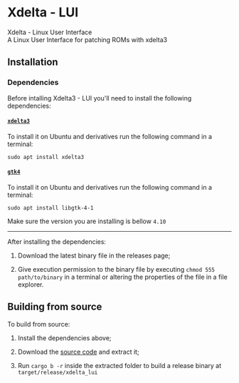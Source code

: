 # Xdelta - LUI

Xdelta - Linux User Interface <br>
A Linux User Interface for patching ROMs with xdelta3

## Installation

<!-- {{{ -->

### Dependencies

<!-- {{{ -->

Before intalling Xdelta3 - LUI you'll need to install the following dependencies:

#### [`xdelta3`](https://github.com/jmacd/xdelta)

To install it on Ubuntu and derivatives run the following command in a terminal:
```shell
sudo apt install xdelta3
```

#### [`gtk4`](https://github.com/jmacd/xdelta)

To install it on Ubuntu and derivatives run the following command in a terminal:
```shell
sudo apt install libgtk-4-1
```

Make sure the version you are installing is bellow `4.10`

<!-- }}} -->

---

After installing the dependencies:

1. Download the latest binary file in the releases page;

2. Give execution permission to the binary file by executing `chmod 555 path/to/binary` in a
terminal or altering the properties of the file in a file explorer.

<!-- }}} -->

## Building from source

<!-- {{{ -->

To build from source: 
1. Install the dependencies above;
2. Download the [source code](https://github.com/em-s-h/xdelta_lui/archive/refs/tags/release.tar.gz)
and extract it;

3. Run `cargo b -r` inside the extracted folder to build a release binary at `target/release/xdelta_lui`

<!-- }}} -->


